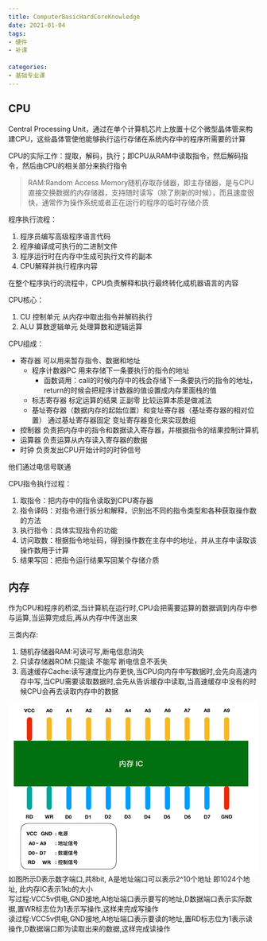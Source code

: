 ```yaml
---
title: ComputerBasicHardCoreKnowledge  
date: 2021-01-04  
tags:
- 硬件
- 补课 
  
categories:
- 基础专业课
---
```


## CPU
Central Processing Unit，通过在单个计算机芯片上放置十亿个微型晶体管来构建CPU，这些晶体管使他能够执行运行存储在系统内存中的程序所需要的计算  

CPU的实际工作：提取，解码，执行；即CPU从RAM中读取指令，然后解码指令，然后由CPU的相关部分来执行指令
>RAM:Random Access Memory随机存取存储器，即主存储器，是与CPU直接交换数据的内存储器，支持随时读写（除了刷新的时候），而且速度很快，通常作为操作系统或者正在运行的程序的临时存储介质
 
程序执行流程： 
1. 程序员编写高级程序语言代码
2. 程序编译成可执行的二进制文件
3. 程序运行时在内存中生成可执行文件的副本
4. CPU解释并执行程序内容  

在整个程序执行的流程中，CPU负责解释和执行最终转化成机器语言的内容

CPU核心：
1. CU 控制单元 从内存中取出指令并解码执行
2. ALU 算数逻辑单元 处理算数和逻辑运算

CPU组成：
- 寄存器 可以用来暂存指令、数据和地址
  - 程序计数器PC 用来存储下一条要执行的指令的地址 
    - 函数调用：call的时候内存中的栈会存储下一条要执行的指令的地址，return的时候会把程序计数器的值设置成内存里面栈的值
  - 标志寄存器 标定运算的结果 正副零 比较运算本质是做减法 
  - 基址寄存器（数据内存的起始位置）和变址寄存器（基址寄存器的相对位置） 通过基址寄存器固定 变址寄存器变化来实现数组
- 控制器 负责把内存中的指令和数据读入寄存器，并根据指令的结果控制计算机
- 运算器 负责运算从内存读入寄存器的数据
- 时钟 负责发出CPU开始计时的时钟信号

他们通过电信号联通

CPU指令执行过程：
1. 取指令：把内存中的指令读取到CPU寄存器
2. 指令译码：对指令进行拆分和解释，识别出不同的指令类型和各种获取操作数的方法
3. 执行指令：具体实现指令的功能
4. 访问取数：根据指令地址码，得到操作数在主存中的地址，并从主存中读取该操作数用于计算
5. 结果写回：把指令运行结果写回某个存储介质

## 内存
作为CPU和程序的桥梁,当计算机在运行时,CPU会把需要运算的数据调到内存中参与运算,当运算完成后,再从内存中传送出来

三类内存:
  1. 随机存储器RAM:可读可写,断电信息消失
  2. 只读存储器ROM:只能读 不能写 断电信息不丢失
  3. 高速缓存Cache:读写速度比内存更快,当CPU向内存中写数据时,会先向高速内存中写,当CPU需要读取数据时,会先从告诉缓存中读取,当高速缓存中没有的时候CPU会再去读取内存中的数据
  
![内存IC(集成电路图)][1]  
如图所示D表示数字端口,共8bit, A是地址端口可以表示2^10个地址 即1024个地址, 此内存IC表示1kb的大小  
写过程:VCC5v供电,GND接地,A地址端口表示要写的地址,D数据端口表示实际数据,置WR标志位为1表示写操作,这样来完成写操作  
读过程:VCC5v供电,GND接地,A地址端口表示要读的地址,置RD标志位为1表示读操作,D数据端口即为读取出来的数据,这样完成读操作  



[1]: /images/picture/内存IC图.png
